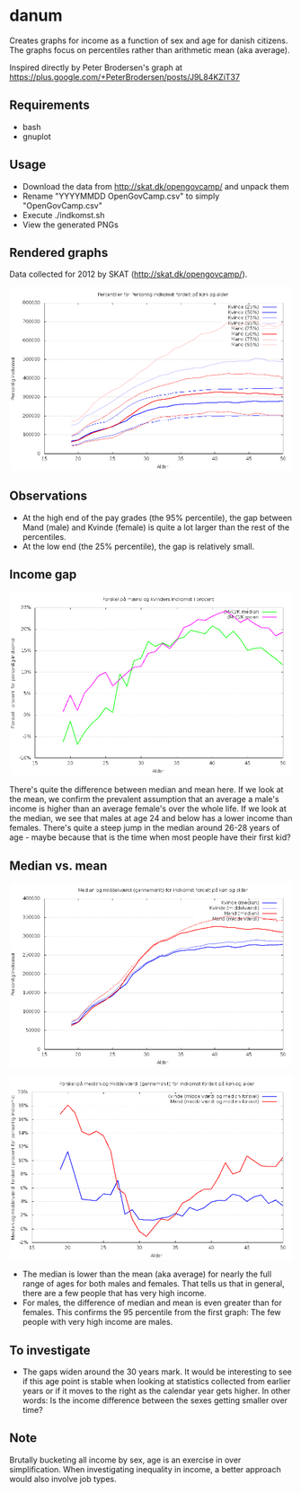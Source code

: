 danum
=====

Creates graphs for income as a function of sex and age for danish citizens.
The graphs focus on percentiles rather than arithmetic mean (aka average).


Inspired directly by Peter Brodersen's graph at
https://plus.google.com/+PeterBrodersen/posts/J9L84KZiT37


Requirements
------------

- bash
- gnuplot


Usage
-----

- Download the data from http://skat.dk/opengovcamp/ and unpack them
- Rename "YYYYMMDD OpenGovCamp.csv" to simply "OpenGovCamp.csv"
- Execute ./indkomst.sh
- View the generated PNGs

Rendered graphs
---------------
Data collected for 2012 by SKAT (http://skat.dk/opengovcamp/).


![Graph rendered 20131119](renders/indkomst.png)

Observations
------------

- At the high end of the pay grades (the 95% percentile), the gap between Mand (male) and Kvinde (female) is quite a lot larger than the rest of the percentiles.
- At the low end (the 25% percentile), the gap is relatively small.

Income gap
----------

![Income difference in percent rendered 20131120](renders/indkomst_forskel.png)

There's quite the difference between median and mean here. If we look at the mean, we confirm the prevalent assumption that an average a male's income is higher than an average female's over the whole life. If we look at the median, we see that males at age 24 and below has a lower income than females. There's quite a steep jump in the median around 26-28 years of age - maybe because that is the time when most people have their first kid?


Median vs. mean
---------------

![Median and means rendered 20131120](renders/median_middelvaerdi.png)

![Median and means difference rendered 20131120](renders/median_middelvaerdi_forskel.png)

- The median is lower than the mean (aka average) for nearly the full range of ages for both males and females. That tells us that in general, there are a few people that has very high income.
- For males, the difference of median and mean is even greater than for females. This confirms the 95 percentile from the first graph: The few people with very high income are males.


To investigate
--------------
- The gaps widen around the 30 years mark. It would be interesting to see if this age point is stable when looking at statistics collected from earlier years or if it moves to the right as the calendar year gets higher. In other words: Is the income difference between the sexes getting smaller over time?

Note
----
Brutally bucketing all income by sex, age is an exercise in over simplification. When investigating inequality in income, a better approach would also involve job types.
